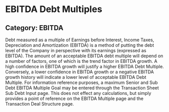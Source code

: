# EBITDA Debt Multiples
## Category: EBITDA
Debt measured as a multiple of Earnings before Interest, Income Taxes, Depreciation and Amortization (EBITDA) is a method of putting the debt level of the Company in perspective with its earnings (expressed as EBITDA).
The amount of an acceptable EBITDA debt multiple will depend on a number of factors, one of which is the trend factor in EBITDA growth. A high confidence in EBITDA growth will justify a higher EBITDA Debt Multiple. Conversely, a lower confidence in EBITDA growth or a negative EBITDA growth history will indicate a lower level of acceptable EBITDA Debt Multiple.
For information reference purposes, a maximum Senior and Sub Debt EBITDA Multiple Goal may be entered through the Transaction Sheet Sub Debt Input page. This does not effect any calculations, but simply provides a point of reference on the EBITDA Multiple page and the Transaction Deal Structure page.
